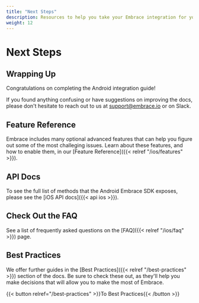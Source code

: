 ```yaml
---
title: "Next Steps"
description: Resources to help you take your Embrace integration for your iOS application to the next level
weight: 12
---
```


# Next Steps

## Wrapping Up

Congratulations on completing the Android integration guide! 

If you found anything confusing or have suggestions on improving the docs,
please don't hesitate to reach out to us at <support@embrace.io> or on Slack.

## Feature Reference

Embrace includes many optional advanced features that can help you figure out some of 
the most challeging issues.  Learn about these features, and how to enable them, in
our [Feature Reference]({{< relref "/ios/features" >}}).

## API Docs

To see the full list of methods that the Android Embrace SDK exposes, please see
the [iOS API docs]({{< api ios >}}).

## Check Out the FAQ

See a list of frequently asked questions on the [FAQ]({{< relref "/ios/faq" >}}) page. 

## Best Practices

We offer further guides in the [Best Practices]({{< relref "/best-practices" >}}) section of the docs.
Be sure to check these out, as they'll help you make decisions that will allow you to make the most of Embrace.

{{< button relref="/best-practices" >}}To Best Practices{{< /button >}}
